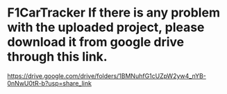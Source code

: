 # F1CarTracker If there is any problem with the uploaded project, please download it from google drive through this link.  
https://drive.google.com/drive/folders/1BMNuhfG1cUZpW2yw4_nYB-0nNwU0tR-b?usp=share_link
